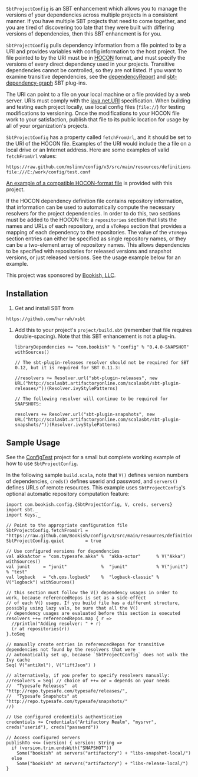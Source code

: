 `SbtProjectConfig` is an SBT enhancement which allows you to manage the versions of your dependencies across multiple
projects in a consistent manner. If you have multiple SBT projects that need to come together, and you are tired of
discovering too late that they were built with differing versions of dependencies, then this SBT enhancment is for you.

`SbtProjectConfig` pulls dependency information from a file pointed to by a URI and provides variables with config
information to the host project. The file pointed to by the URI must be in
[HOCON](https://github.com/typesafehub/config/blob/master/HOCON.md) format, and must specify the versions of every
direct dependency used in your projects.
Transitive dependencies cannot be controlled, so they are not listed.
If you want to examine transitive dependencies, see the [dependencyReport](https://github.com/mslinn/dependencyReport)
and [sbt-dependency-graph](https://github.com/jrudolph/sbt-dependency-graph) SBT plug-ins.

The URI can point to a file on your local machine or a file provided by a web server.
URIs must comply with the [java.net.URI](http://docs.oracle.com/javase/7/docs/api/java/net/URI.html) specification.
When building and testing each project locally, use local config files (`file://`) for testing modifications to
versioning. Once the modifications to your HOCON file work to your satisfaction, publish that file to its public
location for usage by all of your organization's projects.

`SbtProjectConfig` has a property called `fetchFromUrl`, and it should be set to the URI of the HOCON file.
Examples of the URI would include the a file on a local drive or an Internet address.
Here are some examples of valid `fetchFromUrl` values:

    https://raw.github.com/mslinn/config/v3/src/main/resources/definitions.conf
    file:///E:/work/config/test.conf

[An example of a compatible HOCON-format file](https://raw.github.com/mslinn/config/v2/src/main/resources/definitions.conf)
is provided with this project.

If the HOCON dependency definition file contains repository information, that information can be used to automatically
compute the necessary resolvers for the project dependencies. In order to do this, two sections must be added to the
HOCON file: a `repositories` section that lists the names and URLs of each repository, and a `vToRepo` section that
provides a mapping of each dependency to the repositories. The value of the `vToRepo` section entries can either be
specified as single repository names, or they can be a two-element array of repository names. This allows dependencies
to be specified with repositories for released versions and snapshot versions, or just released versions.
See the usage example below for an example.

This project was sponsored by [Bookish, LLC](http://bookish.com).


## Installation

 1. Get and install SBT from
````
https://github.com/harrah/xsbt
````

 1. Add this to your project's `project/build.sbt` (remember that file requires double-spacing).
Note that this SBT enhancement is not a plug-in.

        libraryDependencies += "com.bookish" % "config" % "0.4.0-SNAPSHOT" withSources()

        // The sbt-plugin-releases resolver should not be required for SBT 0.12, but it is required for SBT 0.11.3:

        //resolvers += Resolver.url("sbt-plugin-releases", new URL("http://scalasbt.artifactoryonline.com/scalasbt/sbt-plugin-releases/"))(Resolver.ivyStylePatterns)

        // The following resolver will continue to be required for SNAPSHOTS:

        resolvers += Resolver.url("sbt-plugin-snapshots", new URL("http://scalasbt.artifactoryonline.com/scalasbt/sbt-plugin-snapshots/"))(Resolver.ivyStylePatterns)


## Sample Usage

See the [ConfigTest](https://github.com/mslinn/configTest) project for a small but complete working example of how to
use `SbtProjectConfig`.

In the following sample `build.scala`, note that `V()` defines version numbers of dependencies, `creds()` defines
userid and password, and `servers()` defines URLs of remote resources. This example uses `SbtProjectConfig`'s optional
automatic repository computation feature:

    import com.bookish.config.{SbtProjectConfig, V, creds, servers}
    import sbt._
    import Keys._

    // Point to the appropriate configuration file
    SbtProjectConfig.fetchFromUrl = "https://raw.github.com/Bookish/config/v3/src/main/resources/definitions.conf"
    SbtProjectConfig.quiet        = true

    // Use configured versions for dependencies
    val akkaActor = "com.typesafe.akka" %  "akka-actor"      % V("Akka")    withSources()
    val junit     = "junit"             %  "junit"           % V("junit")   % "test"
    val logback   = "ch.qos.logback"    %  "logback-classic" % V("logback") withSources()

    // this section must follow the V() dependency usages in order to work, because referencedRepos is set as a side-effect
    // of each V() usage. If you build file has a different structure, possibly using lazy vals, be sure that all the V()
    // dependency usages are evaluated before this section is executed
    resolvers ++= referencedRepos.map { r =>
      //println("Adding resolver: " + r)
      (r at repositories(r))
    }.toSeq

    // manually create entries in referencedRepos for transitive dependencies not found by the resolvers that were
    // automatically set up, because `SbtProjectConfig` does not walk the Ivy cache
    Seq( V("antiXml"), V("liftJson") )

    // alternatively, if you prefer to specify resolvers manually:
    //resolvers = Seq( // choice of ++= or = depends on your needs
    //  "Typesafe Releases"  at "http://repo.typesafe.com/typesafe/releases/",
    //  "Typesafe Snapshots" at "http://repo.typesafe.com/typesafe/snapshots/"
    //)

    // Use configured credentials authentication
    credentials += Credentials("Artifactory Realm", "mysrvr", creds("userid"), creds("password"))

    // Access configured servers
    publishTo <<= (version) { version: String =>
      if (version.trim.endsWith("SNAPSHOT"))
        Some("bookish" at servers("artifactory") + "libs-snapshot-local/")
      else
        Some("bookish" at servers("artifactory") + "libs-release-local/")
    }

